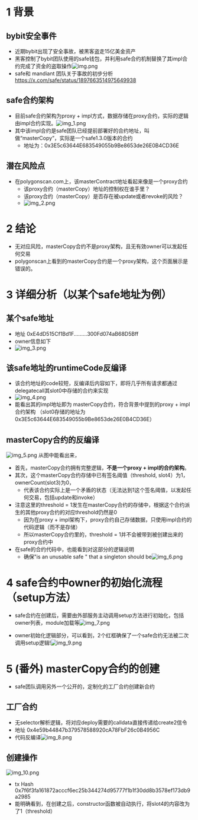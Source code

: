 # 1 背景
## bybit安全事件
- 近期bybit出现了安全事故，被黑客盗走15亿美金资产
- 黑客控制了bybit团队使用的safe钱包，并利用safe合约机制替换了其impl合约完成了资金的盗取操作![img.png](img.png)
- safe和 mandiant 团队关于事故的初步分析 https://x.com/safe/status/1897663514975649938
## safe合约架构
- 目前safe合约架构为proxy + impl方式，数据存储在proxy合约，实际的逻辑由impl合约实现。![img_1.png](img_1.png)
- 其中该impl合约是safe团队已经提前部署好的合约地址，叫做“masterCopy”，实际是一个safe1.3.0版本的合约
  - 地址为：0x3E5c63644E683549055b9Be8653de26E0B4CD36E
## 潜在风险点
- 在polygonscan.com上，该masterContract地址看起来像是一个proxy合约
  - 该proxy合约（masterCopy）地址的控制权在谁手里？
  - 该proxy合约（masterCopy）是否存在被update或者revoke的风险？
  - ![img_2.png](img_2.png)
# 2 结论
   - 无对应风险，masterCopy合约不是proxy架构，且无有效owner可以发起任何交易
   - polygonscan上看到的masterCopy合约是一个proxy架构，这个页面展示是错误的。
# 3 详细分析（以某个safe地址为例）
## 某个safe地址
- 地址 0xE4dD515Cf1Bd1F.........300Fd074aB68D5Bff
- owner信息如下
- ![img_3.png](img_3.png)
## 该safe地址的runtimeCode反编译
- 该合约地址的code较短，反编译后内容如下，即将几乎所有请求都通过delegatecall其slot0中存储的合约来实现
- ![img_4.png](img_4.png)
- 能看出其的impl地址即为 masterCopy合约，符合背景中提到的proxy + impl合约架构 （slot0存储的地址为 0x3E5c63644E683549055b9Be8653de26E0B4CD36E）
## masterCopy合约的反编译
![img_5.png](img_5.png)
从图中能看出来，
- 首先，masterCopy合约拥有完整逻辑，**不是一个proxy + impl的合约架构**。
- 其次，这个masterCopy合约存储中已有签名阈值（threshold, slot4）为1，ownerCount(slot3)为0，
  - 代表该合约实际上是一个矛盾的状态（无法达到1这个签名阈值，以发起任何交易，包括update和invoke）
- 注意这里的threshold = 1发生在masterCopy合约的存储中，根据这个合约派生的其他proxy合约的对应threshold仍然是0
  - 因为在proxy + impl架构下，proxy合约自己存储数据，只使用impl合约的代码逻辑（而不是存储）
  - 所以masterCopy合约里的，threshold = 1并不会被带到被创建出来的proxy合约中
- 在safe的合约代码中，也能看到对这部分的逻辑说明 
  - 确保"is an unusable safe " that a singleton should be![img_6.png](img_6.png)

# 4 safe合约中owner的初始化流程（setup方法）
- safe合约在创建后，需要由外部服务主动调用setup方法进行初始化，包括owner列表，module加载等![img_7.png](img_7.png)

- owner初始化逻辑部分，可以看到，2个红框确保了一个safe合约无法被二次调用setup逻辑!![img_9.png](img_9.png)

# 5 (番外) masterCopy合约的创建
- safe团队调用另外一个公开的，定制化的工厂合约创建新合约
## 工厂合约
- 无selector解析逻辑，将对应deploy需要的calldata直接传递给create2信令
- 地址 0x4e59b44847b379578588920cA78FbF26c0B4956C
- 代码反编译![img_8.png](img_8.png)
## 创建操作
![img_10.png](img_10.png)
- tx Hash 0x7f6f3fa161872acccf6ec25b344274d95777f1b1f30dd8b3578ef173db9a2985
- 能明确看到，在创建之后，constructor函数被自动执行，将slot4的内容改为了1（threshold）

